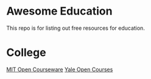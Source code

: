 # Awesome Education

This repo is for listing out free resources for education. 


# College

[MIT Open Courseware](https://ocw.mit.edu/courses/)
[Yale Open Courses](https://oyc.yale.edu/courses)

